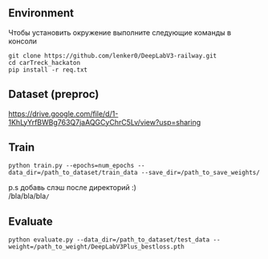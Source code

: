 ## Environment
Чтобы установить окружение выполните следующие команды в консоли

```
git clone https://github.com/lenker0/DeepLabV3-railway.git
cd carTreck_hackaton
pip install -r req.txt
```
## Dataset (preproc)

https://drive.google.com/file/d/1-1KhLyYrfBWBg763Q7jaAQGCyChrC5Lv/view?usp=sharing

## Train

```
python train.py --epochs=num_epochs --data_dir=/path_to_dataset/train_data --save_dir=/path_to_save_weights/
```
p.s добавь слэш после директорий :) <br>
/bla/bla/bla```/```

## Evaluate

``` 
python evaluate.py --data_dir=/path_to_dataset/test_data --weight=/path_to_weight/DeepLabV3Plus_bestloss.pth
```

